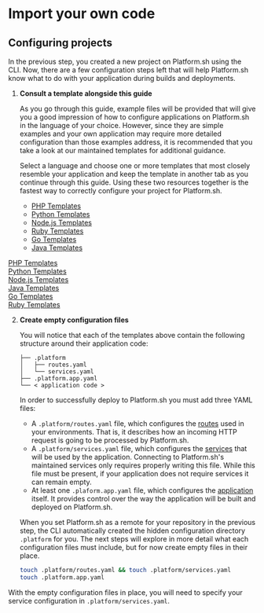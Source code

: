 # Import your own code

## Configuring projects

In the previous step, you created a new project on Platform.sh using the CLI. Now, there are a few configuration steps left that will help Platform.sh know what to do with your application during builds and deployments.

1. **Consult a template alongside this guide**

    As you go through this guide, example files will be provided that will give you a good impression of how to configure applications on Platform.sh in the language of your choice. However, since they are simple examples and your own application may require more detailed configuration than those examples address, it is recommended that you take a look at our maintained templates for additional guidance. 
    
    Select a language and choose one or more templates that most closely resemble your application and keep the template in another tab as you continue through this guide. Using these two resources together is the fastest way to correctly configure your project for Platform.sh.
    
    * [PHP Templates](/languages/php.html#project-templates)
    * [Python Templates](/languages/python.html#project-templates)
    * [Node.js Templates](/languages/nodejs.html#project-templates)
    * [Ruby Templates](/languages/ruby.html#project-templates)
    * [Go Templates](/languages/go.html#project-templates)
    * [Java Templates](/languages/java.html#project-templates)
    
<section class="examples-lists">

<div>
  <a href="/languages/php.html#project-templates">PHP Templates</a><br />
  <a href="/languages/python.html#project-templates">Python Templates</a><br />
  <a href="/languages/nodejs.html#project-templates">Node.js Templates</a><br />
</div>

<div>
  <a href="/languages/java.html#project-templates">Java Templates</a><br />
  <a href="/languages/go.html#project-templates">Go Templates</a><br />
  <a href="/languages/ruby.html#project-templates">Ruby Templates</a><br />
</div>

</section>

2. **Create empty configuration files**

    You will notice that each of the templates above contain the following structure around their application code:
    
    ```.
    ├── .platform
    │   ├── routes.yaml
    │   └── services.yaml
    ├── .platform.app.yaml
    └── < application code >
    ```
    
    In order to successfully deploy to Platform.sh you must add three YAML files:

    * A `.platform/routes.yaml` file, which configures the [routes](/configuration/routes.md) used in your environments. That is, it describes how an incoming HTTP request is going to be processed by Platform.sh.
    * A `.platform/services.yaml` file, which configures the [services](/configuration/services.md) that will be used by the application. Connecting to Platform.sh's maintained services only requires properly writing this file. While this file must be present, if your application does not require services it can remain empty.
    * At least one `.plaform.app.yaml` file, which configures the [application](/configuration/app-containers.md) itself. It provides control over the way the application will be built and deployed on Platform.sh.

    When you set Platform.sh as a remote for your repository in the previous step, the CLI automatically created the hidden configuration directory `.platform` for you. The next steps will explore in more detail what each configuration files must include, but for now create empty files in their place.

    ```bash
    touch .platform/routes.yaml && touch .platform/services.yaml
    touch .platform.app.yaml
    ```

With the empty configuration files in place, you will need to specify your service configuration in `.platform/services.yaml`.

<div id = "buttons"></div>

<script>
    var navNextText = "I have initialized my code with empty configuration files";
    var navButtons = {type: "navigation", prev: getPathObj("prev"), next: getPathObj("next", navNextText), div: "buttons"};
    makeButton(navButtons);
</script>
